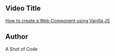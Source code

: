 ## Video Title
[How to create a Web Component using Vanilla JS](https://www.youtube.com/watch?v=vLkPBj9ZaU0)

## Author
A Shot of Code